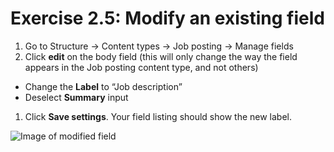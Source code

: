 # Exercise 2.5: Modify an existing field

1. Go to Structure → Content types → Job posting → Manage fields
2. Click **edit** on the body field (this will only change the way the field appears in the Job posting content type, and not others)

* Change the **Label** to “Job description”
* Deselect **Summary** input

1. Click **Save settings**. Your field listing should show the new label.

![Image of modified field](../.gitbook/assets/36.png)
